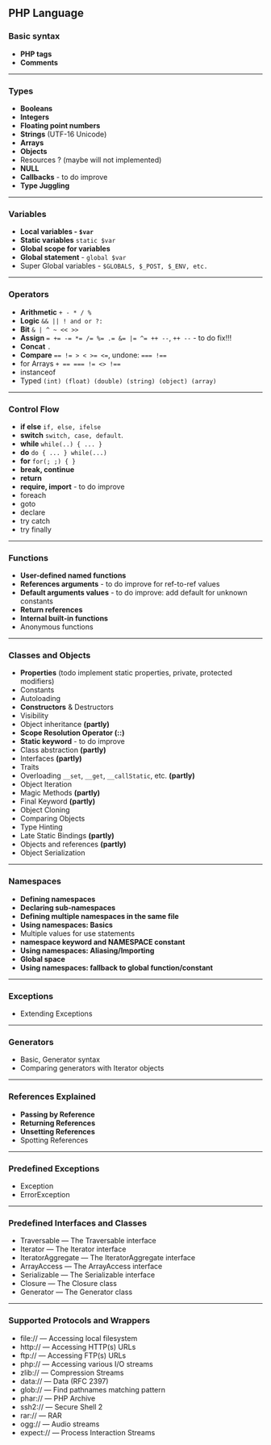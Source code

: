 ## PHP Language

### Basic syntax
+ **PHP tags**
+ **Comments**

---

### Types
+ **Booleans**
+ **Integers**
+ **Floating point numbers**
+ **Strings** (UTF-16 Unicode)
+ **Arrays**
+ **Objects**
+ Resources ? (maybe will not implemented)
+ **NULL**
+ **Callbacks** - to do improve
+ **Type Juggling**

---

### Variables
+ **Local variables - `$var`**
+ **Static variables** `static $var`
+ **Global scope for variables**
+ **Global statement** - `global $var`
+ Super Global variables - `$GLOBALS, $_POST, $_ENV, etc.`

---

### Operators

+ **Arithmetic** `+ - * / %`
+ **Logic** `&& || ! and or ?:`
+ **Bit** `& | ^ ~ << >>`
+ **Assign** `= += -= *= /= %= .= &= |= ^= ++ --`, `++ --` - to do fix!!!
+ **Concat** `.`
+ **Compare** `== != > < >= <=`, undone: `=== !==`
+ for Arrays `+ == === != <> !==`
+ instanceof
+ Typed `(int) (float) (double) (string) (object) (array)`

---

### Control Flow

+ **if else** `if, else, ifelse`
+ **switch** `switch, case, default`.
+ **while** `while(..) { ... }`
+ **do** `do { ... } while(...)`
+ **for** `for(; ;) { }`
+ **break, continue**
+ **return**
+ **require, import** - to do improve
+ foreach
+ goto
+ declare
+ try catch
+ try finally

---

### Functions

+ **User-defined named functions**
+ **References arguments** - to do improve for ref-to-ref values
+ **Default arguments values** - to do improve: add default for unknown constants
+ **Return references**
+ **Internal built-in functions**
+ Anonymous functions

---

### Classes and Objects

+ **Properties** (todo implement static properties, private, protected modifiers)
+ Constants
+ Autoloading
+ **Constructors** & Destructors
+ Visibility
+ Object inheritance **(partly)**
+ **Scope Resolution Operator (::)**
+ **Static keyword** - to do improve
+ Class abstraction **(partly)**
+ Interfaces **(partly)**
+ Traits
+ Overloading `__set`, `__get`, `__callStatic`, etc. **(partly)**
+ Object Iteration
+ Magic Methods **(partly)**
+ Final Keyword **(partly)**
+ Object Cloning
+ Comparing Objects
+ Type Hinting
+ Late Static Bindings **(partly)**
+ Objects and references **(partly)**
+ Object Serialization

---

### Namespaces

+ **Defining namespaces**
+ **Declaring sub-namespaces**
+ **Defining multiple namespaces in the same file**
+ **Using namespaces: Basics**
+ Multiple values for use statements
+ **namespace keyword and __NAMESPACE__ constant**
+ **Using namespaces: Aliasing/Importing**
+ **Global space**
+ **Using namespaces: fallback to global function/constant**

---

### Exceptions
+ Extending Exceptions

---

### Generators
+ Basic, Generator syntax
+ Comparing generators with Iterator objects

---

### References Explained
+ **Passing by Reference**
+ **Returning References**
+ **Unsetting References**
+ Spotting References

---

### Predefined Exceptions
+ Exception
+ ErrorException

---

### Predefined Interfaces and Classes
+ Traversable — The Traversable interface
+ Iterator — The Iterator interface
+ IteratorAggregate — The IteratorAggregate interface
+ ArrayAccess — The ArrayAccess interface
+ Serializable — The Serializable interface
+ Closure — The Closure class
+ Generator — The Generator class

---

### Supported Protocols and Wrappers
+ file:// — Accessing local filesystem
+ http:// — Accessing HTTP(s) URLs
+ ftp:// — Accessing FTP(s) URLs
+ php:// — Accessing various I/O streams
+ zlib:// — Compression Streams
+ data:// — Data (RFC 2397)
+ glob:// — Find pathnames matching pattern
+ phar:// — PHP Archive
+ ssh2:// — Secure Shell 2
+ rar:// — RAR
+ ogg:// — Audio streams
+ expect:// — Process Interaction Streams

